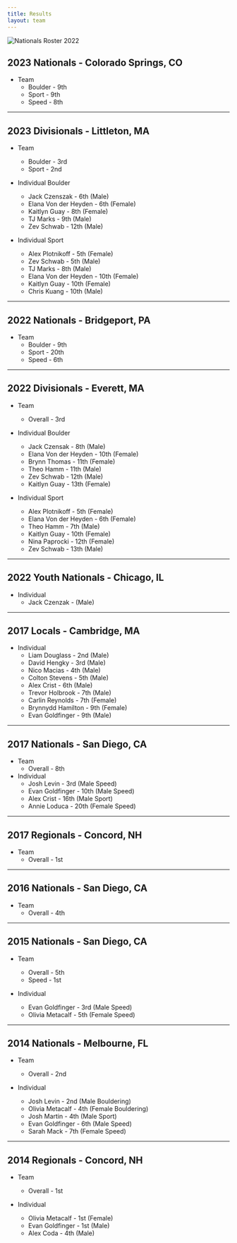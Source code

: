 ```yaml
---
title: Results
layout: team
---
```

![Nationals Roster 2022](/images/NattisCollage24.jpg)

## 2023 Nationals - Colorado Springs, CO
* Team
  * Boulder - 9th
  * Sport - 9th
  * Speed - 8th

---

## 2023 Divisionals - Littleton, MA
* Team
  * Boulder - 3rd
  * Sport - 2nd
 
* Individual Boulder
  * Jack Czenszak - 6th (Male)
  * Elana Von der Heyden - 6th (Female)
  * Kaitlyn Guay - 8th (Female)
  * TJ Marks - 9th (Male)
  * Zev Schwab - 12th (Male)

* Individual Sport
  * Alex Plotnikoff - 5th (Female)
  * Zev Schwab - 5th (Male)
  * TJ Marks - 8th (Male)
  * Elana Von der Heyden - 10th (Female)
  * Kaitlyn Guay - 10th (Female)
  * Chris Kuang - 10th (Male)

---

## 2022 Nationals - Bridgeport, PA
* Team
  * Boulder - 9th
  * Sport - 20th
  * Speed - 6th

---

## 2022 Divisionals - Everett, MA
* Team
  * Overall - 3rd

* Individual Boulder
  * Jack Czensak - 8th (Male)
  * Elana Von der Heyden - 10th (Female)
  * Brynn Thomas - 11th (Female)
  * Theo Hamm - 11th (Male)
  * Zev Schwab - 12th (Male)
  * Kaitlyn Guay - 13th (Female)
 
* Individual Sport
  * Alex Plotnikoff - 5th (Female)
  * Elana Von der Heyden - 6th (Female)
  * Theo Hamm - 7th (Male)
  * Kaitlyn Guay - 10th (Female)
  * Nina Paprocki - 12th (Female)
  * Zev Schwab - 13th (Male)

---

## 2022 Youth Nationals - Chicago, IL

* Individual
  * Jack Czenzak - (Male)

---

## 2017 Locals - Cambridge, MA

* Individual
  * Liam Douglass - 2nd (Male)
  * David Hengky - 3rd (Male)
  * Nico Macias - 4th (Male)
  * Colton Stevens - 5th (Male)
  * Alex Crist - 6th (Male)
  * Trevor Holbrook - 7th (Male)
  * Carlin Reynolds - 7th (Female)
  * Brynnydd Hamilton - 9th (Female)
  * Evan Goldfinger - 9th (Male)

---

## 2017 Nationals - San Diego, CA

* Team
  * Overall - 8th
* Individual
  * Josh Levin - 3rd (Male Speed)
  * Evan Goldfinger - 10th (Male Speed)
  * Alex Crist - 16th (Male Sport)
  * Annie Loduca - 20th (Female Speed)

---

## 2017 Regionals - Concord, NH

* Team
  * Overall - 1st

---

## 2016 Nationals - San Diego, CA

* Team
  * Overall - 4th

---

## 2015 Nationals - San Diego, CA

* Team
  * Overall - 5th
  * Speed - 1st

* Individual
  * Evan Goldfinger - 3rd (Male Speed)
  * Olivia Metacalf - 5th (Female Speed)

---

## 2014 Nationals - Melbourne, FL

* Team
  * Overall - 2nd

* Individual
  * Josh Levin - 2nd (Male Bouldering)
  * Olivia Metacalf - 4th (Female Bouldering)
  * Josh Martin - 4th (Male Sport)
  * Evan Goldfinger - 6th (Male Speed)
  * Sarah Mack - 7th (Female Speed)

---

## 2014 Regionals - Concord, NH

* Team
  * Overall - 1st

* Individual
  * Olivia Metacalf - 1st (Female)
  * Evan Goldfinger - 1st (Male)
  * Alex Coda - 4th (Male)
